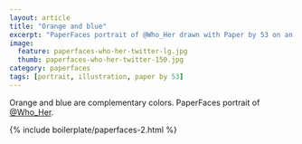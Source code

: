 ```yaml
---
layout: article
title: "Orange and blue"
excerpt: "PaperFaces portrait of @Who_Her drawn with Paper by 53 on an iPad."
image: 
  feature: paperfaces-who-her-twitter-lg.jpg
  thumb: paperfaces-who-her-twitter-150.jpg
category: paperfaces
tags: [portrait, illustration, paper by 53]
---
```


Orange and blue are complementary colors. PaperFaces portrait of [@Who_Her](http://twitter.com/Who_Her).

{% include boilerplate/paperfaces-2.html %}